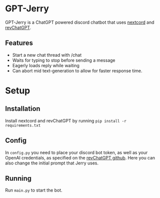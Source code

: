 ﻿# GPT-Jerry

GPT-Jerry is a ChatGPT powered discord chatbot that uses [nextcord](https://github.com/nextcord/nextcord) and [revChatGPT](https://github.com/acheong08/ChatGPT).
## Features

 - Start a new chat thread with /chat
 - Waits for typing to stop before sending a message
 - Eagerly loads reply while waiting
 - Can abort mid text-generation to allow for faster response time.

# Setup
## Installation

Install nextcord and revChatGPT by running `pip install -r requirements.txt`

## Config

In `config.py` you need to place your discord bot token, as well as your OpenAI credentials, as specified on the [revChatGPT github](https://github.com/acheong08/ChatGPT). Here you can also change the initial prompt that Jerry uses.

## Running

Run `main.py` to start the bot.

